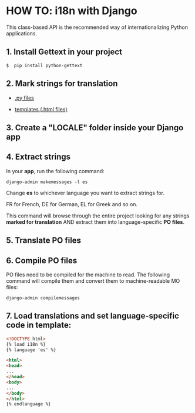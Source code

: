 # HOW TO: i18n with Django

This class-based API is the recommended way of internationalizing Python applications. 

## 1. Install Gettext in your project

```
$  pip install python-gettext
```
## 2. Mark strings for translation

- [\.py files](/assets/python/gettext/README.md)
 
- [templates (\.html files)](/assets/django/templates_mark_for_translation/README.md)

## 3. Create a "LOCALE" **folder** inside your Django **app**

## 4. Extract strings

In your **app**, run the following command:
``` Console
django-admin makemessages -l es
```
Change **es** to whichever language you want to extract strings for.

FR for French, DE for German, EL for Greek and so on.

This command will browse through the entire project looking for any strings **marked for translation** AND extract them into language-specific **PO files**.

## 5. Translate PO files

## 6. Compile PO files

PO files need to be compiled for the machine to read.
The following command will compile them and convert them to machine-readable MO files:
``` Console
django-admin compilemessages
```
## 7. Load translations and set language-specific code in template:
``` HTML
<!DOCTYPE html>
{% load i18n %}
{% language 'es' %}

<html>
<head>
...
</head>
<body>
...
</body>
</html>
{% endlanguage %}
```